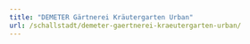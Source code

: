 ```yaml
---
title: "DEMETER Gärtnerei Kräutergarten Urban"
url: /schallstadt/demeter-gaertnerei-kraeutergarten-urban/
---
```

